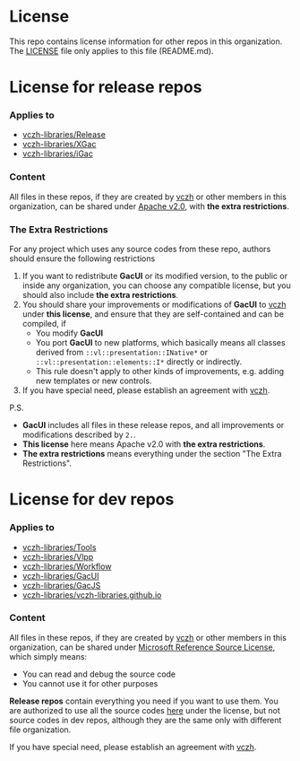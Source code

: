 # License

This repo contains license information for other repos in this organization. The [LICENSE](https://github.com/vczh-libraries/License/blob/master/LICENSE) file only applies to this file (README.md).

# License for release repos

### Applies to
- [vczh-libraries/Release](https://github.com/vczh-libraries/Release)
- [vczh-libraries/XGac](https://github.com/vczh-libraries/XGac)
- [vczh-libraries/iGac](https://github.com/vczh-libraries/iGac)

### Content

All files in these repos, if they are created by [vczh](https://github.com/vczh) or other members in this organization, can be shared under [Apache v2.0](https://github.com/vczh-libraries/License/blob/master/LICENSE_Apache_v2), with **the extra restrictions**.

### The Extra Restrictions

For any project which uses any source codes from these repo, authors should ensure the following restrictions
1. If you want to redistribute **GacUI** or its modified version, to the public or inside any organization, you can choose any compatible license, but you should also include **the extra restrictions**.
2. You should share your improvements or modifications of **GacUI** to [vczh](https://github.com/vczh) under **this license**, and ensure that they are self-contained and can be compiled, if
    - You modify **GacUI**
    - You port **GacUI** to new platforms, which basically means all classes derived from `::vl::presentation::INative*` or `::vl::presentation::elements::I*` directly or indirectly.
    - This rule doesn't apply to other kinds of improvements, e.g. adding new templates or new controls.
3. If you have special need, please establish an agreement with [vczh](https://github.com/vczh).

P.S.
- **GacUI** includes all files in these release repos, and all improvements or modifications described by `2.`.
- **This license** here means Apache v2.0 with **the extra restrictions**.
- **The extra restrictions** means everything under the section "The Extra Restrictions".

# License for dev repos

### Applies to
- [vczh-libraries/Tools](https://github.com/vczh-libraries/Tools)
- [vczh-libraries/Vlpp](https://github.com/vczh-libraries/Vlpp)
- [vczh-libraries/Workflow](https://github.com/vczh-libraries/Workflow)
- [vczh-libraries/GacUI](https://github.com/vczh-libraries/GacUI)
- [vczh-libraries/GacJS](https://github.com/vczh-libraries/GacJS)
- [vczh-libraries/vczh-libraries.github.io](https://github.com/vczh-libraries/vczh-libraries.github.io)

### Content

All files in these repos, if they are created by [vczh](https://github.com/vczh) or other members in this organization, can be shared under [Microsoft Reference Source License](https://github.com/vczh-libraries/License/blob/master/LICENSE_MS_RSL), which simply means:
* You can read and debug the source code
* You cannot use it for other purposes

**Release repos** contain everything you need if you want to use them. You are authorized to use all the source codes [here](https://github.com/vczh-libraries/Release/tree/master/Import) under the license, but not source codes in dev repos, although they are the same only with different file organization.

If you have special need, please establish an agreement with [vczh](https://github.com/vczh).
